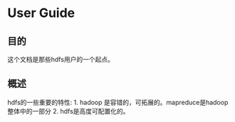 # User Guide

## 目的

这个文档是那些hdfs用户的一个起点。

## 概述

hdfs的一些重要的特性:
    1. hadoop 是容错的，可拓展的。mapreduce是hadoop整体中的一部分
    2. hdfs是高度可配置化的。